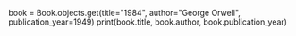 book = Book.objects.get(title="1984", author="George Orwell", publication_year=1949)
print(book.title, book.author, book.publication_year)